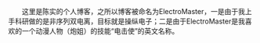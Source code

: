 
&emsp;&emsp;这里是陈实的个人博客，之所以博客被命名为ElectroMaster，一是由于我上手科研做的是非序列双电离，目标就是操纵电子；二是由于ElectroMaster是我喜欢的一个动漫人物（炮姐）的技能“电击使”的英文名称。
